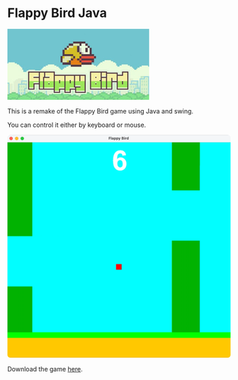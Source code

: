 # Flappy Bird Java

![](assets/screen-shot1.png)

This is a remake of the Flappy Bird game using Java and swing. 

You can control it either by keyboard or mouse. 

![](assets/screen-shot2.png)

Download the game [here]().